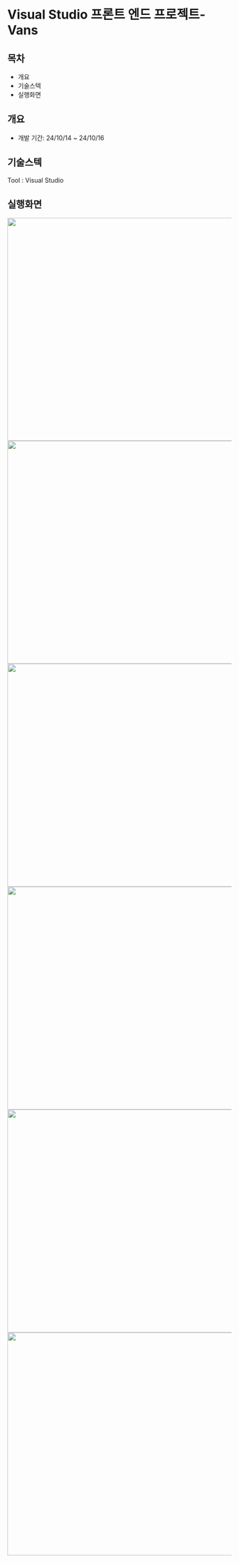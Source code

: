 # Visual Studio 프론트 엔드 프로젝트-Vans

## 목차
- 개요
- 기술스텍
- 실행화면

## 개요
- 개발 기간: 24/10/14 ~ 24/10/16

## 기술스텍
Tool : Visual Studio 

## 실행화면
<img src="https://github.com/user-attachments/assets/2b2d5d68-75bc-4ad9-be72-1b7fd5b42f7f" width="800" height="500">
<img src="https://github.com/user-attachments/assets/51ec9eb0-44a9-448a-9762-0c885d954911" width="800" height="500">
<img src="https://github.com/user-attachments/assets/3948253e-c95a-4034-9b6a-138c37aa6fd7" width="800" height="500">
<img src="https://github.com/user-attachments/assets/a9f74822-dc67-4026-a412-9267b368a653" width="800" height="500">
<img src="https://github.com/user-attachments/assets/2424ade4-3a6b-4603-93a4-828c2213e79c" width="800" height="500">
<img src="https://github.com/user-attachments/assets/c1afbb40-6634-46c9-a7a0-700dbabe0300" width="800" height="500">
